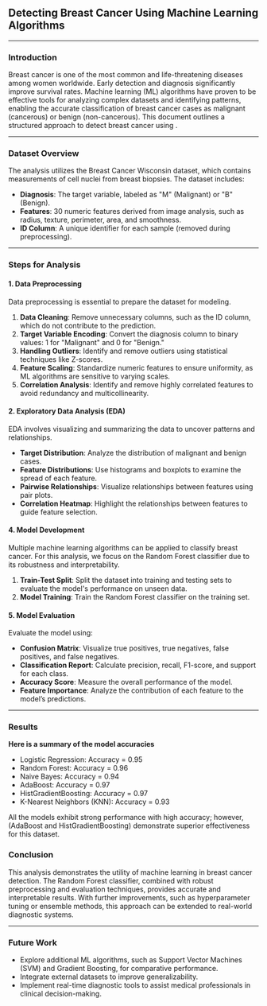 ## Detecting Breast Cancer Using Machine Learning Algorithms

---

### **Introduction**
Breast cancer is one of the most common and life-threatening diseases among women worldwide. Early detection and diagnosis significantly improve survival rates. Machine learning (ML) algorithms have proven to be effective tools for analyzing complex datasets and identifying patterns, enabling the accurate classification of breast cancer cases as malignant (cancerous) or benign (non-cancerous). This document outlines a structured approach to detect breast cancer using .

---

### **Dataset Overview**
The analysis utilizes the Breast Cancer Wisconsin dataset, which contains measurements of cell nuclei from breast biopsies. The dataset includes:

- **Diagnosis**: The target variable, labeled as "M" (Malignant) or "B" (Benign).
- **Features**: 30 numeric features derived from image analysis, such as radius, texture, perimeter, area, and smoothness.
- **ID Column**: A unique identifier for each sample (removed during preprocessing).

---

### **Steps for Analysis**

#### **1. Data Preprocessing**
Data preprocessing is essential to prepare the dataset for modeling.

1. **Data Cleaning**: Remove unnecessary columns, such as the ID column, which do not contribute to the prediction.
2. **Target Variable Encoding**: Convert the diagnosis column to binary values: 1 for "Malignant" and 0 for "Benign."
3. **Handling Outliers**: Identify and remove outliers using statistical techniques like Z-scores.
4. **Feature Scaling**: Standardize numeric features to ensure uniformity, as ML algorithms are sensitive to varying scales.
5. **Correlation Analysis**: Identify and remove highly correlated features to avoid redundancy and multicollinearity.

#### **2. Exploratory Data Analysis (EDA)**
EDA involves visualizing and summarizing the data to uncover patterns and relationships.

- **Target Distribution**: Analyze the distribution of malignant and benign cases.
- **Feature Distributions**: Use histograms and boxplots to examine the spread of each feature.
- **Pairwise Relationships**: Visualize relationships between features using pair plots.
- **Correlation Heatmap**: Highlight the relationships between features to guide feature selection.

#### **4. Model Development**
Multiple machine learning algorithms can be applied to classify breast cancer. For this analysis, we focus on the Random Forest classifier due to its robustness and interpretability.

1. **Train-Test Split**: Split the dataset into training and testing sets to evaluate the model's performance on unseen data.
3. **Model Training**: Train the Random Forest classifier on the training set.


#### **5. Model Evaluation**
Evaluate the model using:

- **Confusion Matrix**: Visualize true positives, true negatives, false positives, and false negatives.
- **Classification Report**: Calculate precision, recall, F1-score, and support for each class.
- **Accuracy Score**: Measure the overall performance of the model.
- **Feature Importance**: Analyze the contribution of each feature to the model’s predictions.

---

### **Results**
**Here is a summary of the model accuracies**

- Logistic Regression: Accuracy = 0.95 
- Random Forest: Accuracy = 0.96 
- Naive Bayes: Accuracy = 0.94
- AdaBoost: Accuracy = 0.97 
- HistGradientBoosting: Accuracy = 0.97 
- K-Nearest Neighbors (KNN): Accuracy = 0.93 

All the models exhibit strong performance with high accuracy; however, (AdaBoost and HistGradientBoosting) demonstrate superior effectiveness for this dataset.

### **Conclusion**
This analysis demonstrates the utility of machine learning in breast cancer detection. The Random Forest classifier, combined with robust preprocessing and evaluation techniques, provides accurate and interpretable results. With further improvements, such as hyperparameter tuning or ensemble methods, this approach can be extended to real-world diagnostic systems.

---

### **Future Work**
- Explore additional ML algorithms, such as Support Vector Machines (SVM) and Gradient Boosting, for comparative performance.
- Integrate external datasets to improve generalizability.
- Implement real-time diagnostic tools to assist medical professionals in clinical decision-making.


